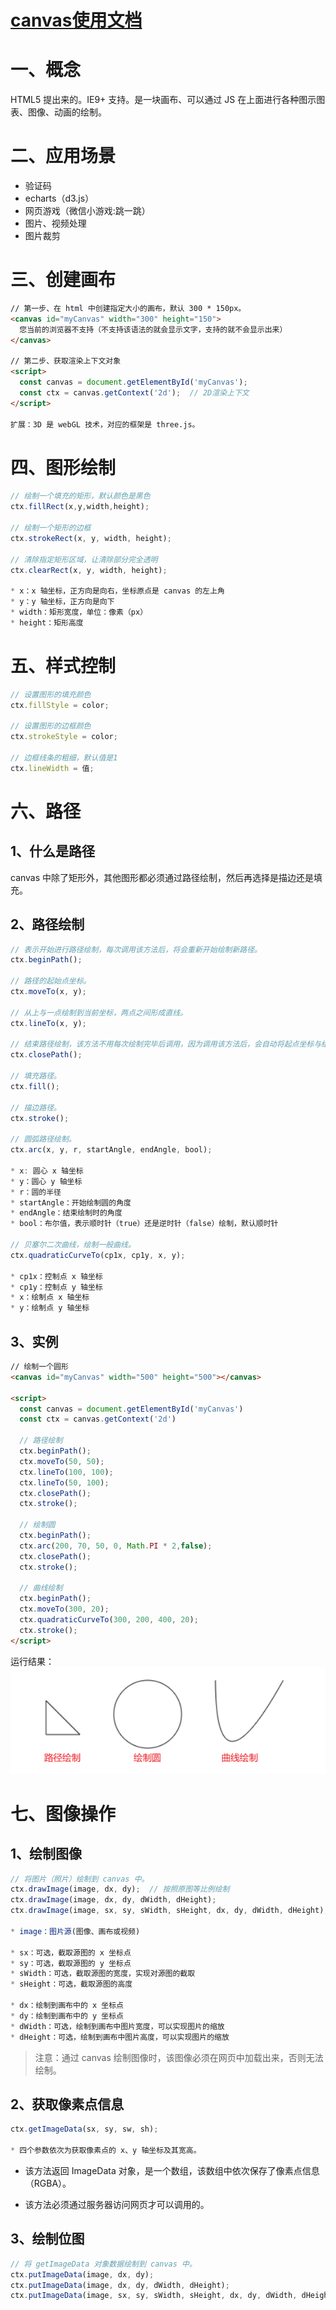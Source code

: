 # [canvas使用文档](https://developer.mozilla.org/zh-CN/docs/Web/API/Canvas_API)

# 一、概念

HTML5 提出来的。IE9+ 支持。是一块画布、可以通过 JS 在上面进行各种图示图表、图像、动画的绘制。

# 二、应用场景

- 验证码
- echarts（d3.js）
- 网页游戏（微信小游戏:跳一跳）
- 图片、视频处理
- 图片裁剪

# 三、创建画布

```html
// 第一步、在 html 中创建指定大小的画布，默认 300 * 150px。
<canvas id="myCanvas" width="300" height="150">
  您当前的浏览器不支持（不支持该语法的就会显示文字，支持的就不会显示出来）
</canvas>

// 第二步、获取渲染上下文对象
<script>
  const canvas = document.getElementById('myCanvas');
  const ctx = canvas.getContext('2d');  // 2D渲染上下文
</script>

扩展：3D 是 webGL 技术，对应的框架是 three.js。
```

# 四、图形绘制

```javascript
// 绘制一个填充的矩形，默认颜色是黑色
ctx.fillRect(x,y,width,height);

// 绘制一个矩形的边框
ctx.strokeRect(x, y, width, height);

// 清除指定矩形区域，让清除部分完全透明
ctx.clearRect(x, y, width, height);

* x：x 轴坐标，正方向是向右，坐标原点是 canvas 的左上角
* y：y 轴坐标，正方向是向下
* width：矩形宽度，单位：像素（px）
* height：矩形高度
```

# 五、样式控制

```javascript
// 设置图形的填充颜色
ctx.fillStyle = color;

// 设置图形的边框颜色
ctx.strokeStyle = color;

// 边框线条的粗细，默认值是1
ctx.lineWidth = 值;
```

# 六、路径

## 1、什么是路径

canvas 中除了矩形外，其他图形都必须通过路径绘制，然后再选择是描边还是填充。

## 2、路径绘制

```javascript
// 表示开始进行路径绘制，每次调用该方法后，将会重新开始绘制新路径。
ctx.beginPath();

// 路径的起始点坐标。
ctx.moveTo(x, y);

// 从上与一点绘制到当前坐标，两点之间形成直线。
ctx.lineTo(x, y);

// 结束路径绘制，该方法不用每次绘制完毕后调用，因为调用该方法后，会自动将起点坐标与结束点坐标连接起来。
ctx.closePath();

// 填充路径。
ctx.fill();

// 描边路径。
ctx.stroke();

// 圆弧路径绘制。
ctx.arc(x, y, r, startAngle, endAngle, bool);

* x: 圆心 x 轴坐标
* y：圆心 y 轴坐标 
* r：圆的半径
* startAngle：开始绘制圆的角度
* endAngle：结束绘制时的角度
* bool：布尔值，表示顺时针（true）还是逆时针（false）绘制，默认顺时针

// 贝塞尔二次曲线，绘制一般曲线。
ctx.quadraticCurveTo(cp1x, cp1y, x, y);

* cp1x：控制点 x 轴坐标
* cp1y：控制点 y 轴坐标
* x：绘制点 x 轴坐标
* y：绘制点 y 轴坐标
```

## 3、实例

```html
// 绘制一个圆形
<canvas id="myCanvas" width="500" height="500"></canvas>
  
<script>
  const canvas = document.getElementById('myCanvas')
  const ctx = canvas.getContext('2d')

  // 路径绘制
  ctx.beginPath();
  ctx.moveTo(50, 50);
  ctx.lineTo(100, 100);
  ctx.lineTo(50, 100);
  ctx.closePath();
  ctx.stroke();

  // 绘制圆
  ctx.beginPath();
  ctx.arc(200, 70, 50, 0, Math.PI * 2,false);
  ctx.closePath();
  ctx.stroke();

  // 曲线绘制
  ctx.beginPath();
  ctx.moveTo(300, 20);
  ctx.quadraticCurveTo(300, 200, 400, 20);
  ctx.stroke();
</script>
```

运行结果：![canvas实例](/images/canvas实例.png)

# 七、图像操作

## 1、绘制图像

```javascript
// 将图片（照片）绘制到 canvas 中。
ctx.drawImage(image, dx, dy);  // 按照原图等比例绘制
ctx.drawImage(image, dx, dy, dWidth, dHeight);
ctx.drawImage(image, sx, sy, sWidth, sHeight, dx, dy, dWidth, dHeight);

* image：图片源(图像、画布或视频)

* sx：可选，截取源图的 x 坐标点
* sy：可选，截取源图的 y 坐标点
* sWidth：可选，截取源图的宽度，实现对源图的截取
* sHeight：可选，截取源图的高度

* dx：绘制到画布中的 x 坐标点
* dy：绘制到画布中的 y 坐标点
* dWidth：可选，绘制到画布中图片宽度，可以实现图片的缩放
* dHeight：可选，绘制到画布中图片高度，可以实现图片的缩放
```

> 注意：通过 canvas 绘制图像时，该图像必须在网页中加载出来，否则无法绘制。
>

## 2、获取像素点信息

```javascript
ctx.getImageData(sx, sy, sw, sh);

* 四个参数依次为获取像素点的 x、y 轴坐标及其宽高。
```

- 该方法返回 ImageData 对象，是一个数组，该数组中依次保存了像素点信息（RGBA）。

- 该方法必须通过服务器访问网页才可以调用的。

## 3、绘制位图

```javascript
// 将 getImageData 对象数据绘制到 canvas 中。
ctx.putImageData(image, dx, dy);
ctx.putImageData(image, dx, dy, dWidth, dHeight);
ctx.putImageData(image, sx, sy, sWidth, sHeight, dx, dy, dWidth, dHeight);
```
